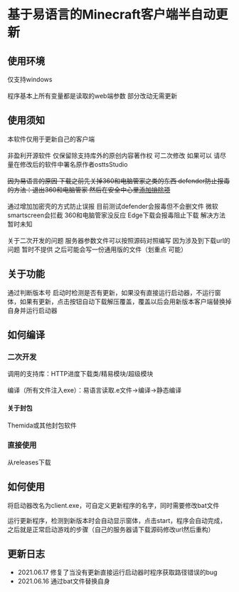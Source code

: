 # 基于易语言的Minecraft客户端半自动更新<br>

## 使用环境

仅支持windows<br><br>
程序基本上所有变量都是读取的web端参数 部分改动无需更新

## 使用须知
本软件仅用于更新自己的客户端<br><br>
非盈利开源软件 仅保留除支持库外的原创内容著作权 可二次修改 如果可以 请尽量在修改后的软件中署名原作者osttsStudio<br><br>
<s>因为易语言的原因 下载之前先关掉360和电脑管家之类的东西 defender防止报毒的方法：退出360和电脑管家 然后在安全中心里[添加排除项](https://jingyan.baidu.com/article/b87fe19e22f8435219356840.html)</s><br><br>
通过增加加密壳的方式防止误报 目前测试defender会报毒但不会删文件 微软smartscreen会拦截 360和电脑管家没反应 Edge下载会报毒阻止下载 解决方法暂时未知<br><br>
关于二次开发的问题 服务器参数文件可以按照源码对照编写 因为涉及到下载url的问题 暂时不提供 之后可能会写一份通用版的文件（划重点 可能）

## 关于功能

通过判断版本号 启动时检测是否有更新，如果没有直接运行启动器，不运行窗体，如果有更新，点击按钮自动下载解压覆盖，覆盖以后会用新版本客户端替换掉自身并运行启动器

## 如何编译

### 二次开发

调用的支持库：HTTP进度下载类/精易模块/超级模块<br><br>
编译（所有文件注入exe）：易语言读取.e文件->编译->静态编译

#### 关于封包

Themida或其他封包软件

### 直接使用
从releases下载

## 如何使用

将启动器改名为client.exe，可自定义更新程序的名字，同时需要修改bat文件<br>

运行更新程序，检测到新版本时会自动显示窗体，点击start，程序会自动完成，之后就是正常启动游戏的步骤（自己的服务器请下载源码修改url然后重构）

## 更新日志

- 2021.06.17 修复了当没有更新直接运行启动器时程序获取路径错误的bug
- 2021.06.16 通过bat文件替换自身